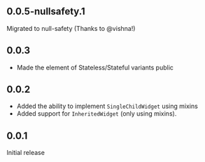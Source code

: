 ## 0.0.5-nullsafety.1

Migrated to null-safety (Thanks to @vishna!)

## 0.0.3

- Made the element of Stateless/Stateful variants public

## 0.0.2

- Added the ability to implement `SingleChildWidget` using mixins
- Added support for `InheritedWidget` (only using mixins).

## 0.0.1

Initial release
